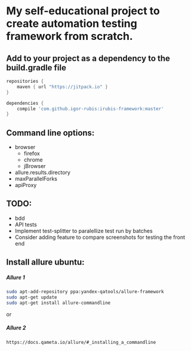 # My self-educational project to create automation testing framework from scratch.

## Add to your project as a dependency to the build.gradle file
```groovy
repositories {
    maven { url "https://jitpack.io" }
}

dependencies {
    compile 'com.github.igor-rubis:irubis-framework:master'
}
```

## Command line options:
* browser
    * firefox
    * chrome
    * jBrowser
* allure.results.directory
* maxParallelForks
* apiProxy

## TODO:
* bdd
* API tests
* Implement test-splitter to paralellize test run by batches
* Consider adding feature to compare screenshots for testing the front end
## Install allure ubuntu:
##### Allure 1
```bash
sudo apt-add-repository ppa:yandex-qatools/allure-framework
sudo apt-get update
sudo apt-get install allure-commandline
```
or

##### Allure 2
```https://docs.qameta.io/allure/#_installing_a_commandline```
